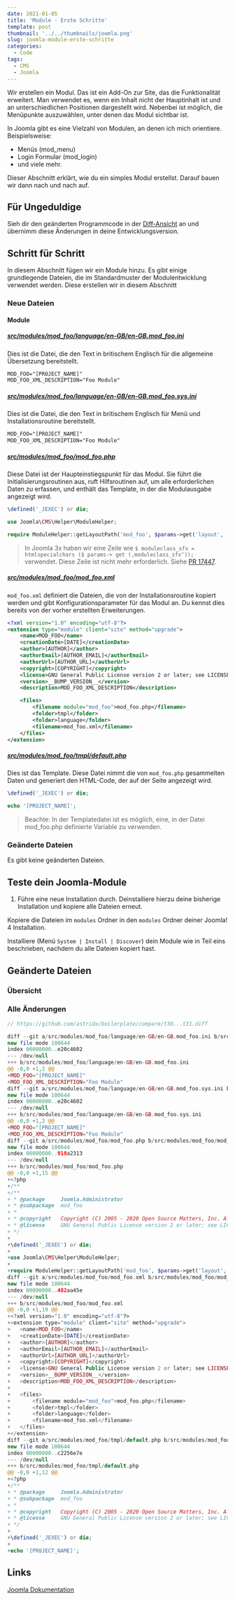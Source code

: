 ```yaml
---
date: 2021-01-05
title: 'Module - Erste Schritte'
template: post
thumbnail: '../../thumbnails/joomla.png'
slug: joomla-module-erste-schritte
categories:
  - Code
tags:
  - CMS
  - Joomla
---
```


Wir erstellen ein Modul. Das ist ein Add-On zur Site, das die Funktionalität erweitert. Man verwendet es, wenn ein Inhalt nicht der Hauptinhalt ist und an unterschiedlichen Positionen dargestellt wird. Nebenbei ist möglich, die Menüpunkte auszuwählen, unter denen das Modul sichtbar ist.

In Joomla gibt es eine Vielzahl von Modulen, an denen ich mich orientiere. Beispielsweise:

- Menüs (mod_menu)
- Login Formular (mod_login)
- und viele mehr.

Dieser Abschnitt erklärt, wie du ein simples Modul erstellst. Darauf bauen wir dann nach und nach auf.

## Für Ungeduldige

Sieh dir den geänderten Programmcode in der [Diff-Ansicht](https://github.com/astridx/boilerplate/compare/t30...t31) an und übernimm diese Änderungen in deine Entwicklungsversion.

## Schritt für Schritt

In diesem Abschnitt fügen wir ein Module hinzu. Es gibt einige grundlegende Dateien, die im Standardmuster der Modulentwicklung verwendet werden. Diese erstellen wir in diesem Abschnitt

### Neue Dateien

#### Module

##### [src/modules/mod_foo/language/en-GB/en-GB.mod_foo.ini](https://github.com/astridx/boilerplate/blob/51a02d3706fbf64b023e242def2086b1529cfe8d/src/modules/mod_foo/language/en-GB/en-GB.mod_foo.ini)

Dies ist die Datei, die den Text in britischem Englisch für die allgemeine Übersetzung bereitstellt.

```xml
MOD_FOO="[PROJECT_NAME]"
MOD_FOO_XML_DESCRIPTION="Foo Module"
```

##### [src/modules/mod_foo/language/en-GB/en-GB.mod_foo.sys.ini](https://github.com/astridx/boilerplate/blob/51a02d3706fbf64b023e242def2086b1529cfe8d/src/modules/mod_foo/language/en-GB/en-GB.mod_foo.sys.ini)

Dies ist die Datei, die den Text in britischem Englisch für Menü und Installationsroutine bereitstellt.

```xml
MOD_FOO="[PROJECT_NAME]"
MOD_FOO_XML_DESCRIPTION="Foo Module"
```

##### [src/modules/mod_foo/mod_foo.php](https://github.com/astridx/boilerplate/blob/51a02d3706fbf64b023e242def2086b1529cfe8d/src/modules/mod_foo/mod_foo.php)

Diese Datei ist der Haupteinstiegspunkt für das Modul. Sie führt die Initialisierungsroutinen aus, ruft Hilfsroutinen auf, um alle erforderlichen Daten zu erfassen, und enthält das Template, in der die Modulausgabe angezeigt wird.

```php
\defined('_JEXEC') or die;

use Joomla\CMS\Helper\ModuleHelper;

require ModuleHelper::getLayoutPath('mod_foo', $params->get('layout', 'default'));
```

> In Joomla 3x haben wir eine Zeile wie `$ moduleclass_sfx = htmlspecialchars ($ params-> get (‚moduleclass_sfx‘));` verwendet. Diese Zeile ist nicht mehr erforderlich. Siehe [PR 17447](https://github.com/joomla/joomla-cms/pull/17447).

##### [src/modules/mod_foo/mod_foo.xml](https://github.com/astridx/boilerplate/blob/51a02d3706fbf64b023e242def2086b1529cfe8d/src/modules/mod_foo/mod_foo.xml)

`mod_foo.xml` definiert die Dateien, die von der Installationsroutine kopiert werden und gibt Konfigurationsparameter für das Modul an. Du kennst dies bereits von der vorher erstellten Erweiterungen.

```xml
<?xml version="1.0" encoding="utf-8"?>
<extension type="module" client="site" method="upgrade">
	<name>MOD_FOO</name>
	<creationDate>[DATE]</creationDate>
	<author>[AUTHOR]</author>
	<authorEmail>[AUTHOR_EMAIL]</authorEmail>
	<authorUrl>[AUTHOR_URL]</authorUrl>
	<copyright>[COPYRIGHT]</copyright>
	<license>GNU General Public License version 2 or later; see LICENSE.txt</license>
	<version>__BUMP_VERSION__</version>
	<description>MOD_FOO_XML_DESCRIPTION</description>

	<files>
		<filename module="mod_foo">mod_foo.php</filename>
		<folder>tmpl</folder>
		<folder>language</folder>
		<filename>mod_foo.xml</filename>
	</files>
</extension>
```

##### [src/modules/mod_foo/tmpl/default.php](https://github.com/astridx/boilerplate/blob/51a02d3706fbf64b023e242def2086b1529cfe8d/src/modules/mod_foo/tmpl/default.php)

Dies ist das Template. Diese Datei nimmt die von `mod_foo.php` gesammelten Daten und generiert den HTML-Code, der auf der Seite angezeigt wird.

```php
\defined('_JEXEC') or die;

echo '[PROJECT_NAME]';
```

> Beachte: In der Templatedatei ist es möglich, eine, in der Datei mod_foo.php definierte Variable zu verwenden.

### Geänderte Dateien

Es gibt keine geänderten Dateien.

## Teste dein Joomla-Module

1. Führe eine neue Installation durch. Deinstalliere hierzu deine bisherige Installation und kopiere alle Dateien erneut.

Kopiere die Dateien im `modules` Ordner in den `modules` Ordner deiner Joomla! 4 Installation.

Installiere (Menü `System | Install | Discover`) dein Module wie in Teil eins beschrieben, nachdem du alle Dateien kopiert hast.

## Geänderte Dateien

### Übersicht

### Alle Änderungen

```php {diff}
// https://github.com/astridx/boilerplate/compare/t30...t31.diff

diff --git a/src/modules/mod_foo/language/en-GB/en-GB.mod_foo.ini b/src/modules/mod_foo/language/en-GB/en-GB.mod_foo.ini
new file mode 100644
index 00000000..e20c4602
--- /dev/null
+++ b/src/modules/mod_foo/language/en-GB/en-GB.mod_foo.ini
@@ -0,0 +1,2 @@
+MOD_FOO="[PROJECT_NAME]"
+MOD_FOO_XML_DESCRIPTION="Foo Module"
diff --git a/src/modules/mod_foo/language/en-GB/en-GB.mod_foo.sys.ini b/src/modules/mod_foo/language/en-GB/en-GB.mod_foo.sys.ini
new file mode 100644
index 00000000..e20c4602
--- /dev/null
+++ b/src/modules/mod_foo/language/en-GB/en-GB.mod_foo.sys.ini
@@ -0,0 +1,2 @@
+MOD_FOO="[PROJECT_NAME]"
+MOD_FOO_XML_DESCRIPTION="Foo Module"
diff --git a/src/modules/mod_foo/mod_foo.php b/src/modules/mod_foo/mod_foo.php
new file mode 100644
index 00000000..918a2313
--- /dev/null
+++ b/src/modules/mod_foo/mod_foo.php
@@ -0,0 +1,15 @@
+<?php
+/**
+/**
+ * @package     Joomla.Administrator
+ * @subpackage  mod_foo
+ *
+ * @copyright   Copyright (C) 2005 - 2020 Open Source Matters, Inc. All rights reserved.
+ * @license     GNU General Public License version 2 or later; see LICENSE.txt
+ */
+
+\defined('_JEXEC') or die;
+
+use Joomla\CMS\Helper\ModuleHelper;
+
+require ModuleHelper::getLayoutPath('mod_foo', $params->get('layout', 'default'));
diff --git a/src/modules/mod_foo/mod_foo.xml b/src/modules/mod_foo/mod_foo.xml
new file mode 100644
index 00000000..482aa45e
--- /dev/null
+++ b/src/modules/mod_foo/mod_foo.xml
@@ -0,0 +1,19 @@
+<?xml version="1.0" encoding="utf-8"?>
+<extension type="module" client="site" method="upgrade">
+	<name>MOD_FOO</name>
+	<creationDate>[DATE]</creationDate>
+	<author>[AUTHOR]</author>
+	<authorEmail>[AUTHOR_EMAIL]</authorEmail>
+	<authorUrl>[AUTHOR_URL]</authorUrl>
+	<copyright>[COPYRIGHT]</copyright>
+	<license>GNU General Public License version 2 or later; see LICENSE.txt</license>
+	<version>__BUMP_VERSION__</version>
+	<description>MOD_FOO_XML_DESCRIPTION</description>
+
+	<files>
+		<filename module="mod_foo">mod_foo.php</filename>
+		<folder>tmpl</folder>
+		<folder>language</folder>
+		<filename>mod_foo.xml</filename>
+	</files>
+</extension>
diff --git a/src/modules/mod_foo/tmpl/default.php b/src/modules/mod_foo/tmpl/default.php
new file mode 100644
index 00000000..c2256e7e
--- /dev/null
+++ b/src/modules/mod_foo/tmpl/default.php
@@ -0,0 +1,12 @@
+<?php
+/**
+ * @package     Joomla.Administrator
+ * @subpackage  mod_foo
+ *
+ * @copyright   Copyright (C) 2005 - 2020 Open Source Matters, Inc. All rights reserved.
+ * @license     GNU General Public License version 2 or later; see LICENSE.txt
+ */
+
+\defined('_JEXEC') or die;
+
+echo '[PROJECT_NAME]';

```

## Links

[Joomla Dokumentation](https://docs.joomla.org/J4.x:Creating_a_Simple_Module/de)
